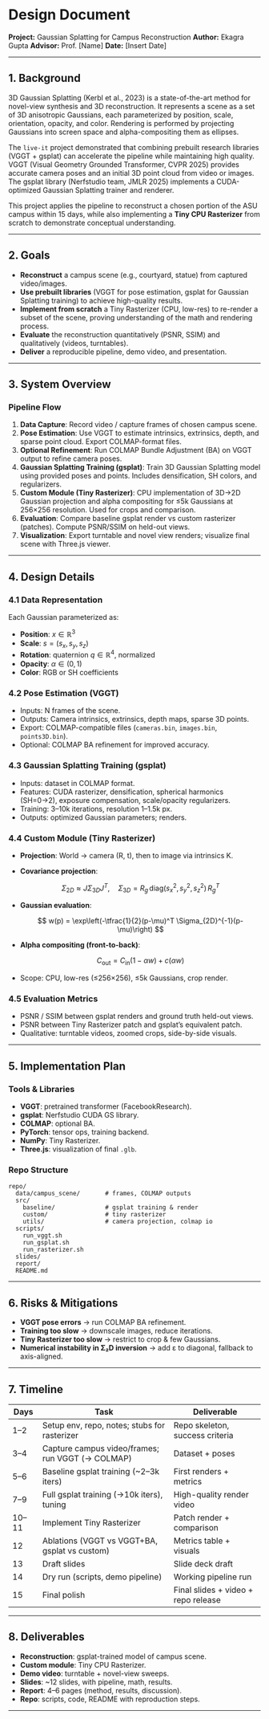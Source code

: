 

# Design Document

**Project:** Gaussian Splatting for Campus Reconstruction
**Author:** Ekagra Gupta
**Advisor:** Prof. [Name]
**Date:** [Insert Date]

---

## 1. Background

3D Gaussian Splatting (Kerbl et al., 2023) is a state-of-the-art method for novel-view synthesis and 3D reconstruction. It represents a scene as a set of 3D anisotropic Gaussians, each parameterized by position, scale, orientation, opacity, and color. Rendering is performed by projecting Gaussians into screen space and alpha-compositing them as ellipses.

The `live-it` project demonstrated that combining prebuilt research libraries (VGGT + gsplat) can accelerate the pipeline while maintaining high quality. VGGT (Visual Geometry Grounded Transformer, CVPR 2025) provides accurate camera poses and an initial 3D point cloud from video or images. The gsplat library (Nerfstudio team, JMLR 2025) implements a CUDA-optimized Gaussian Splatting trainer and renderer.

This project applies the pipeline to reconstruct a chosen portion of the ASU campus within 15 days, while also implementing a **Tiny CPU Rasterizer** from scratch to demonstrate conceptual understanding.

---

## 2. Goals

* **Reconstruct** a campus scene (e.g., courtyard, statue) from captured video/images.
* **Use prebuilt libraries** (VGGT for pose estimation, gsplat for Gaussian Splatting training) to achieve high-quality results.
* **Implement from scratch** a Tiny Rasterizer (CPU, low-res) to re-render a subset of the scene, proving understanding of the math and rendering process.
* **Evaluate** the reconstruction quantitatively (PSNR, SSIM) and qualitatively (videos, turntables).
* **Deliver** a reproducible pipeline, demo video, and presentation.

---

## 3. System Overview

### Pipeline Flow

1. **Data Capture**: Record video / capture frames of chosen campus scene.
2. **Pose Estimation**: Use VGGT to estimate intrinsics, extrinsics, depth, and sparse point cloud. Export COLMAP-format files.
3. **Optional Refinement**: Run COLMAP Bundle Adjustment (BA) on VGGT output to refine camera poses.
4. **Gaussian Splatting Training (gsplat)**: Train 3D Gaussian Splatting model using provided poses and points. Includes densification, SH colors, and regularizers.
5. **Custom Module (Tiny Rasterizer)**: CPU implementation of 3D→2D Gaussian projection and alpha compositing for ≤5k Gaussians at 256×256 resolution. Used for crops and comparison.
6. **Evaluation**: Compare baseline gsplat render vs custom rasterizer (patches). Compute PSNR/SSIM on held-out views.
7. **Visualization**: Export turntable and novel view renders; visualize final scene with Three.js viewer.

---

## 4. Design Details

### 4.1 Data Representation

Each Gaussian parameterized as:

* **Position**: $x \in \mathbb{R}^3$
* **Scale**: $s = (s_x, s_y, s_z)$
* **Rotation**: quaternion $q \in \mathbb{R}^4$, normalized
* **Opacity**: $\alpha \in (0,1)$
* **Color**: RGB or SH coefficients

### 4.2 Pose Estimation (VGGT)

* Inputs: N frames of the scene.
* Outputs: Camera intrinsics, extrinsics, depth maps, sparse 3D points.
* Export: COLMAP-compatible files (`cameras.bin`, `images.bin`, `points3D.bin`).
* Optional: COLMAP BA refinement for improved accuracy.

### 4.3 Gaussian Splatting Training (gsplat)

* Inputs: dataset in COLMAP format.
* Features: CUDA rasterizer, densification, spherical harmonics (SH=0→2), exposure compensation, scale/opacity regularizers.
* Training: 3–10k iterations, resolution 1–1.5k px.
* Outputs: optimized Gaussian parameters; renders.

### 4.4 Custom Module (Tiny Rasterizer)

* **Projection**: World → camera (R, t), then to image via intrinsics K.
* **Covariance projection**:

  $$
  \Sigma_{2D} \approx J \Sigma_{3D} J^T, \quad
  \Sigma_{3D} = R_g \,\text{diag}(s_x^2, s_y^2, s_z^2)\, R_g^T
  $$
* **Gaussian evaluation**:

  $$
  w(p) = \exp\left(-\tfrac{1}{2}(p-\mu)^T \Sigma_{2D}^{-1}(p-\mu)\right)
  $$
* **Alpha compositing (front-to-back)**:

  $$
  C_\text{out} = C_\text{in}(1-\alpha w) + c(\alpha w)
  $$
* Scope: CPU, low-res (≤256×256), ≤5k Gaussians, crop render.

### 4.5 Evaluation Metrics

* PSNR / SSIM between gsplat renders and ground truth held-out views.
* PSNR between Tiny Rasterizer patch and gsplat’s equivalent patch.
* Qualitative: turntable videos, zoomed crops, side-by-side visuals.

---

## 5. Implementation Plan

### Tools & Libraries

* **VGGT**: pretrained transformer (FacebookResearch).
* **gsplat**: Nerfstudio CUDA GS library.
* **COLMAP**: optional BA.
* **PyTorch**: tensor ops, training backend.
* **NumPy**: Tiny Rasterizer.
* **Three.js**: visualization of final `.glb`.

### Repo Structure

```
repo/
  data/campus_scene/       # frames, COLMAP outputs
  src/
    baseline/              # gsplat training & render
    custom/                # tiny rasterizer
    utils/                 # camera projection, colmap io
  scripts/
    run_vggt.sh
    run_gsplat.sh
    run_rasterizer.sh
  slides/
  report/
  README.md
```

---

## 6. Risks & Mitigations

* **VGGT pose errors** → run COLMAP BA refinement.
* **Training too slow** → downscale images, reduce iterations.
* **Tiny Rasterizer too slow** → restrict to crop & few Gaussians.
* **Numerical instability in Σ₂D inversion** → add ε to diagonal, fallback to axis-aligned.

---

## 7. Timeline

| Days  | Task                                             | Deliverable                         |
| ----- | ------------------------------------------------ | ----------------------------------- |
| 1–2   | Setup env, repo, notes; stubs for rasterizer     | Repo skeleton, success criteria     |
| 3–4   | Capture campus video/frames; run VGGT (→ COLMAP) | Dataset + poses                     |
| 5–6   | Baseline gsplat training (~2–3k iters)           | First renders + metrics             |
| 7–9   | Full gsplat training (→10k iters), tuning        | High-quality render video           |
| 10–11 | Implement Tiny Rasterizer                        | Patch render + comparison           |
| 12    | Ablations (VGGT vs VGGT+BA, gsplat vs custom)    | Metrics table + visuals             |
| 13    | Draft slides                                     | Slide deck draft                    |
| 14    | Dry run (scripts, demo pipeline)                 | Working pipeline run                |
| 15    | Final polish                                     | Final slides + video + repo release |

---

## 8. Deliverables

* **Reconstruction**: gsplat-trained model of campus scene.
* **Custom module**: Tiny CPU Rasterizer.
* **Demo video**: turntable + novel-view sweeps.
* **Slides**: ~12 slides, with pipeline, math, results.
* **Report**: 4–6 pages (method, results, discussion).
* **Repo**: scripts, code, README with reproduction steps.

---